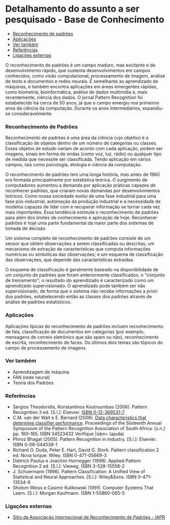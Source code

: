 # Detalhamento do assunto a ser pesquisado - Base de Conhecimento 

- [Reconhecimento de padrões](#reconhecimento-de-padrões)
- [Aplicações](#aplicações)
- [Ver também](#ver-também)
- [Referências](#referências)
- [Ligações externas](#ligações-externas)


O reconhecimento de padrões é um campo maduro, mas excitante e de desenvolvimento rápido, que sustenta desenvolvimentos em campos conhecidos, como visão computacional, processamento de imagem, análise de texto e documentos e redes neurais. É semelhante ao aprendizado de máquinas, e também encontra aplicações em áreas emergentes rápidas, como biometria, bioinformática, análise de dados multimídia e, mais recentemente, ciência dos dados. O jornal Pattern Recognition foi estabelecido há cerca de 50 anos, já que o campo emergiu nos primeiros anos da ciência da computação. Durante os anos intermediários, expandiu-se consideravelmente.

### Reconhecimento de Padrões

Reconhecimento de padrões é uma área da ciência cujo objetivo é a classificação de objetos dentro de um número de categorias ou classes. Esses objetos de estudo variam de acordo com cada aplicação, podem ser imagens, sinais em forma de ondas (como voz, luz, rádio) ou qualquer tipo de medida que necessite ser classificada. Tendo aplicação em vários campos, tais como psicologia, etologia e ciência da computação.

O reconhecimento de padrões tem uma longa história, mas antes de 1960 era formada principalmente por estatística teórica. O surgimento de computadores aumentou a demanda por aplicação práticas capazes de reconhecer padrões, que criaram novas demandas por desenvolvimentos teóricos. Como nossa sociedade evolui de uma fase industrial para uma fase pós-industrial, automação da produção industrial e a necessidade de modelos capazes de lidar com e recuperar informação se tornar cada vez mais importantes. Essa tendência estimula o reconhecimento de padrões para além dos limites de conhecimento e aplicação de hoje. Reconhecer padrões é hoje uma parte fundamental da maior parte dos sistemas de tomada de decisão.

Um sistema completo de reconhecimento de padrões consiste de um sensor que obtém observações a serem classificadas ou descritas; um mecanismo de extração de características que computa informações numéricas ou simbólicas das observações; e um esquema de classificação das observações, que depende das características extraídas.

O esquema de classificação é geralmente baseado na disponibilidade de um conjunto de padrões que foram anteriormente classificados, o "conjunto de treinamento"; o resultado do aprendizado é caracterizado como um aprendizado supervisionado. O aprendizado pode também ser não supervisionado, de forma que o sistema não recebe informações a priori dos padrões, estabelecendo então as classes dos padrões através de análise de padrões estatísticos.

### Aplicações

Aplicações típicas do reconhecimento de padrões incluem reconhecimento de fala, classificação de documentos em categorias (por exemplo, mensagens de correio eletrônico que são spam ou não), reconhecimento de escrita, reconhecimento de faces. Os últimos dois temas são tópicos do campo de processamento de imagens.

### Ver também

- Aprendizagem de máquina
- FAN (rede neural)
- Teoria dos Padrões

### Referências

- Sergios Theodoridis, Konstantinos Koutroumbas (2006). Pattern Recognition 3 ed. [S.l.]: Elsevier. [ISBN 0-12-369531-7](https://pt.wikipedia.org/wiki/Especial:Fontes_de_livros/0-12-369531-7)
- C.M. van der Walt e E. Barnard (2006). [Data characteristics that determine classifier performance](http://www.patternrecognition.co.za/). Proceedings of the Sixteenth Annual Symposium of the Pattern Recognition Association of South Africa: [s.n.] pp. 160–165. ISBN 34523432 Verifique |isbn= (ajuda)
- Phiroz Bhagat (2005). Pattern Recognition in Industry. [S.l.]: Elsevier. ISBN 0-08-044538-1
- Richard O. Duda, Peter E. Hart, David G. Stork. Pattern classification 2 ed. Nova Iorque: Wiley. ISBN 0-471-05669-3
- Dietrich Paulus e Joachim Hornegger (1998). Applied Pattern Recognition 2 ed. [S.l.]: Vieweg. ISBN 3-528-15558-2
- J. Schuermann (1996). Pattern Classification: A Unified View of Statistical and Neural Approaches. [S.l.]: Wiley&Sons. ISBN 0-471-13534-8
- Sholom Weiss e Casimir Kulikowski (1991). Computer Systems That Learn. [S.l.]: Morgan Kaufmann. ISBN 1-55860-065-5

### Ligações externas

- [Sítio da Associação Internacional de Reconhecimento de Padrões - IAPR](http://www.iapr.org/)
